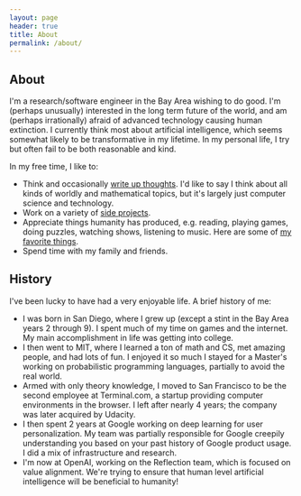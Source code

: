 ```yaml
---
layout: page
header: true
title: About
permalink: /about/
---
```


## About

I'm a research/software engineer in the Bay Area wishing to do good.
I'm (perhaps unusually) interested in the long term future of the world,
and am (perhaps irrationally) afraid of advanced technology causing human extinction.
I currently think most about artificial intelligence, which seems somewhat likely to be transformative in my lifetime.
In my personal life, I try but often fail to be both reasonable and kind.

In my free time, I like to:
- Think and occasionally [write up thoughts](/blog).
  I'd like to say I think about all kinds of worldly and mathematical topics, but it's largely just computer science and technology.
- Work on a variety of [side projects](/projects).
- Appreciate things humanity has produced, e.g. reading, playing games, doing puzzles, watching shows, listening to music.
  Here are some of [my favorite things](/favorites).
- Spend time with my family and friends.

## History

I've been lucky to have had a very enjoyable life. A brief history of me:
- I was born in San Diego, where I grew up (except a stint in the Bay Area years 2 through 9).
  I spent much of my time on games and the internet.  My main accomplishment in life was getting into college.
- I then went to MIT, where I learned a ton of math and CS, met amazing people, and had lots of fun.
  I enjoyed it so much I stayed for a Master's working on probabilistic programming languages, partially to avoid the real world.
- Armed with only theory knowledge, I moved to San Francisco to be the second employee at Terminal.com,
  a startup providing computer environments in the browser. I left after nearly 4 years; the company was later acquired by Udacity.
- I then spent 2 years at Google working on deep learning for user personalization.
  My team was partially responsible for Google creepily understanding you based on your past history of Google product usage.  I did a mix of infrastructure and research.
- I'm now at OpenAI, working on the Reflection team, which is focused on value alignment.
  We're trying to ensure that human level artificial intelligence will be beneficial to humanity!
